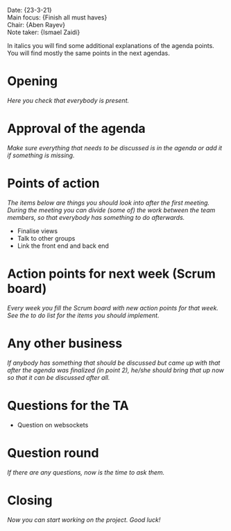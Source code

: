 
Date:           {23-3-21}\
Main focus:     {Finish all must haves}\
Chair:          {Aben Rayev}\
Note taker:     {Ismael Zaidi}

In italics you will find some additional explanations of the agenda points. You will find mostly the same points in the next agendas.

# Opening
*Here you check that everybody is present.*

# Approval of the agenda
*Make sure everything that needs to be discussed is in the agenda or add it if something is missing.*

# Points of action
*The items below are things you should look into after the first meeting. During the meeting you can divide (some of) the work between the team members, so that everybody has something to do afterwards.*

 - Finalise views
 - Talk to other groups
 - Link the front end and back end


# Action points for next week (Scrum board)
*Every week you fill the Scrum board with new action points for that week. See the to do list for the items you should implement.*

# Any other business
*If anybody has something that should be discussed but came up with that after the agenda was finalized (in point 2), he/she should bring that up now so that it can be discussed after all.*

# Questions for the TA
 - Question on websockets

# Question round
*If there are any questions, now is the time to ask them.*

# Closing
*Now you can start working on the project. Good luck!*
